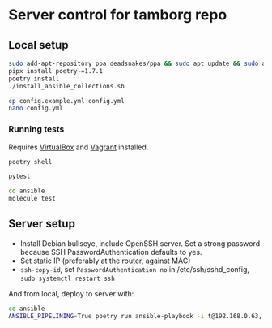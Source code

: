 # Server control for tamborg repo

## Local setup
```sh
sudo add-apt-repository ppa:deadsnakes/ppa && sudo apt update && sudo apt install python3.12
pipx install poetry~=1.7.1
poetry install
./install_ansible_collections.sh

cp config.example.yml config.yml
nano config.yml
```

### Running tests

Requires [VirtualBox](https://www.virtualbox.org/wiki/Linux_Downloads#Debian-basedLinuxdistributions) and [Vagrant](https://developer.hashicorp.com/vagrant/install?product_intent=vagrant#Linux) installed.

```sh
poetry shell

pytest

cd ansible
molecule test
```

## Server setup

- Install Debian bullseye, include OpenSSH server. Set a strong password because SSH PasswordAuthentication defaults to yes.
- Set static IP (preferably at the router, against MAC)
- `ssh-copy-id`, set `PasswordAuthentication no` in /etc/ssh/sshd_config, `sudo systemctl restart ssh`

And from local, deploy to server with:
```sh
cd ansible
ANSIBLE_PIPELINING=True poetry run ansible-playbook -i t@192.168.0.63, -l t@192.168.0.63 --ask-become-pass playbooks/deploy.yml
```
